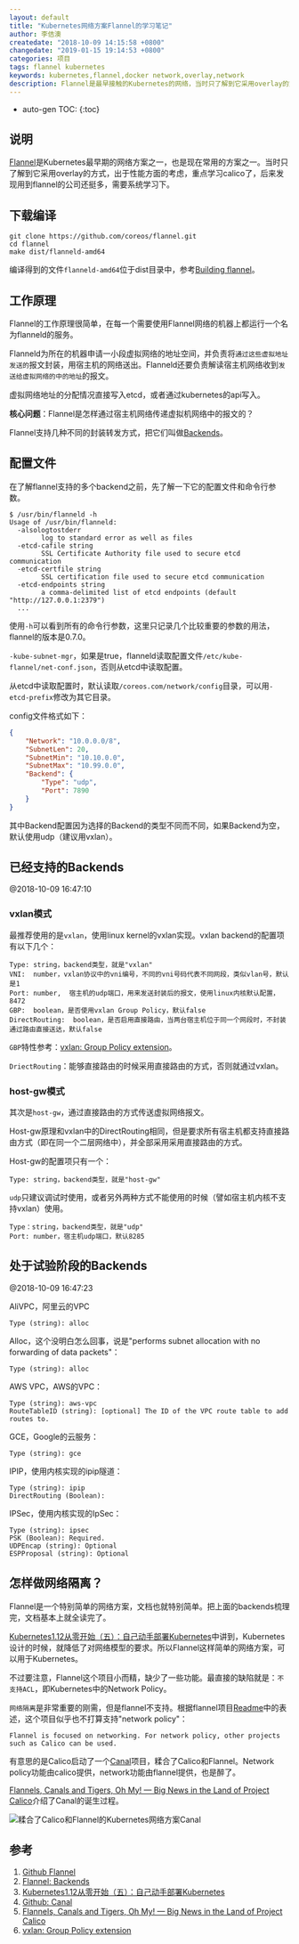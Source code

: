 ```yaml
---
layout: default
title: "Kubernetes网络方案Flannel的学习笔记"
author: 李佶澳
createdate: "2018-10-09 14:15:58 +0800"
changedate: "2019-01-15 19:14:53 +0800"
categories: 项目
tags: flannel kubernetes
keywords: kubernetes,flannel,docker network,overlay,network
description: Flannel是最早接触的Kubernetes的网络，当时只了解到它采用overlay的方式，于是重点学习calico了，后来发现用到flannel的公司还挺多，需要系统学习下
---
```


* auto-gen TOC:
{:toc}

## 说明

[Flannel][1]是Kubernetes最早期的网络方案之一，也是现在常用的方案之一。当时只了解到它采用overlay的方式，出于性能方面的考虑，重点学习calico了，后来发现用到flannel的公司还挺多，需要系统学习下。

## 下载编译

	git clone https://github.com/coreos/flannel.git
	cd flannel
	make dist/flanneld-amd64

编译得到的文件`flanneld-amd64`位于dist目录中，参考[Building flannel](https://github.com/coreos/flannel/blob/master/Documentation/building.md)。

## 工作原理

Flannel的工作原理很简单，在每一个需要使用Flannel网络的机器上都运行一个名为flanneld的服务。

Flanneld为所在的机器申请一小段虚拟网络的地址空间，并负责将`通过这些虚拟地址发送的`报文封装，用宿主机的网络送出。Flanneld还要负责解读宿主机网络收到`发送给虚拟网络的中的地址`的报文。

虚拟网络地址的分配情况直接写入etcd，或者通过kubernetes的api写入。

**核心问题**：Flannel是怎样通过宿主机网络传递虚拟机网络中的报文的？

Flannel支持几种不同的封装转发方式，把它们叫做[Backends][2]。

## 配置文件

在了解flannel支持的多个backend之前，先了解一下它的配置文件和命令行参数。

```
$ /usr/bin/flanneld -h
Usage of /usr/bin/flanneld:
  -alsologtostderr
    	log to standard error as well as files
  -etcd-cafile string
    	SSL Certificate Authority file used to secure etcd communication
  -etcd-certfile string
    	SSL certification file used to secure etcd communication
  -etcd-endpoints string
    	a comma-delimited list of etcd endpoints (default "http://127.0.0.1:2379")
  ...
```

使用`-h`可以看到所有的命令行参数，这里只记录几个比较重要的参数的用法，flannel的版本是0.7.0。

`-kube-subnet-mgr`，如果是true，flanneld读取配置文件`/etc/kube-flannel/net-conf.json`，否则从etcd中读取配置。

从etcd中读取配置时，默认读取`/coreos.com/network/config`目录，可以用`-etcd-prefix`修改为其它目录。

config文件格式如下：

```json
{
	"Network": "10.0.0.0/8",
	"SubnetLen": 20,
	"SubnetMin": "10.10.0.0",
	"SubnetMax": "10.99.0.0",
	"Backend": {
		"Type": "udp",
		"Port": 7890
	}
}
```

其中Backend配置因为选择的Backend的类型不同而不同，如果Backend为空，默认使用udp（建议用vxlan）。

## 已经支持的Backends

@2018-10-09 16:47:10

### vxlan模式

最推荐使用的是`vxlan`，使用linux kernel的vxlan实现。vxlan backend的配置项有以下几个：

	Type: string，backend类型，就是"vxlan"
	VNI:  number，vxlan协议中的vni编号，不同的vni号码代表不同网段，类似vlan号，默认是1
	Port: number,  宿主机的udp端口，用来发送封装后的报文，使用linux内核默认配置，8472
	GBP:  boolean，是否使用vxlan Group Policy，默认false
	DirectRouting:  boolean，是否启用直接路由，当两台宿主机位于同一个网段时，不封装通过路由直接送达，默认false

`GBP`特性参考：[vxlan: Group Policy extension][6]。

`DriectRouting`：能够直接路由的时候采用直接路由的方式，否则就通过vxlan。

### host-gw模式

其次是`host-gw`，通过直接路由的方式传送虚拟网络报文。

Host-gw原理和vxlan中的DirectRouting相同，但是要求所有宿主机都支持直接路由方式（即在同一个二层网络中），并全部采用采用直接路由的方式。

Host-gw的配置项只有一个：

	Type: string，backend类型，就是"host-gw"

`udp`只建议调试时使用，或者另外两种方式不能使用的时候（譬如宿主机内核不支持vxlan）使用。

	Type：string，backend类型，就是"udp"
	Port: number，宿主机udp端口，默认8285

## 处于试验阶段的Backends

@2018-10-09 16:47:23

AliVPC，阿里云的VPC

	Type (string): alloc

Alloc，这个没明白怎么回事，说是"performs subnet allocation with no forwarding of data packets"：

	Type (string): alloc

AWS VPC，AWS的VPC：

	Type (string): aws-vpc
	RouteTableID (string): [optional] The ID of the VPC route table to add routes to. 

GCE，Google的云服务：

	Type (string): gce

IPIP，使用内核实现的ipip隧道：

	Type (string): ipip
	DirectRouting (Boolean):

IPSec，使用内核实现的IpSec：

	Type (string): ipsec
	PSK (Boolean): Required. 
	UDPEncap (string): Optional
	ESPProposal (string): Optional

## 怎样做网络隔离？

Flannel是一个特别简单的网络方案，文档也就特别简单。把上面的backends梳理完，文档基本上就全读完了。

[Kubernetes1.12从零开始（五）：自己动手部署Kubernetes][3]中讲到，Kubernetes设计的时候，就降低了对网络模型的要求。所以Flannel这样简单的网络方案，可以用于Kubernetes。

不过要注意，Flannel这个项目小而精，缺少了一些功能。最直接的缺陷就是：`不支持ACL`，即Kubernetes中的Network Policy。

`网络隔离`是非常重要的刚需，但是flannel不支持。根据flannel项目[Readme][1]中的表述，这个项目似乎也不打算支持"network policy"：

	Flannel is focused on networking. For network policy, other projects such as Calico can be used.

有意思的是Calico启动了一个[Canal][4]项目，糅合了Calico和Flannel。Network policy功能由calico提供，network功能由flannel提供，也是醉了。

[Flannels, Canals and Tigers, Oh My! — Big News in the Land of Project Calico][5]介绍了Canal的诞生过程。

![糅合了Calico和Flannel的Kubernetes网络方案Canal](https://raw.githubusercontent.com/projectcalico/canal/master/Canal%20Phase%201%20Diagram.png)

## 参考

1. [Github Flannel][1]
2. [Flannel: Backends][2]
3. [Kubernetes1.12从零开始（五）：自己动手部署Kubernetes][3]
4. [Github: Canal][4]
5. [Flannels, Canals and Tigers, Oh My! — Big News in the Land of Project Calico][5]
6. [vxlan: Group Policy extension][6]

[1]: https://github.com/coreos/flannel "Github: Flannel"
[2]: https://github.com/coreos/flannel/blob/master/Documentation/backends.md "Flannel: Backends"
[3]: https://www.lijiaocn.com/%E9%A1%B9%E7%9B%AE/2018/10/07/k8s-class-deploy-from-scratch.html#%E9%87%87%E7%94%A8%E5%93%AA%E7%A7%8D%E7%BD%91%E7%BB%9C%E6%96%B9%E6%A1%88 "Kubernetes1.12从零开始（五）：自己动手部署Kubernetes"
[4]: https://github.com/projectcalico/canal "Github: Canal"
[5]: https://www.projectcalico.org/canal-tigera/ "Flannels, Canals and Tigers, Oh My! — Big News in the Land of Project Calico"
[6]: https://github.com/torvalds/linux/commit/3511494ce2f3d3b77544c79b87511a4ddb61dc89 "vxlan: Group Policy extension "

